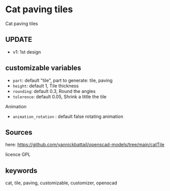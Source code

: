 # Cat paving tiles

Cat paving tiles

## UPDATE

- v1: 1st design

## customizable variables

- `part`: default "tile", part to generate: tile, paving
- `height`: default 1, Tile thickness
- `rounding`: default 0.3, Round the angles
- `tolerence`: default 0.05, Shrink a little the tile

Animation

- `animation_rotation` : default false rotating animation

## Sources

here: https://github.com/yannickbattail/openscad-models/tree/main/catTile

licence GPL

## keywords

cat, tile, paving, customizable, customizer, openscad
